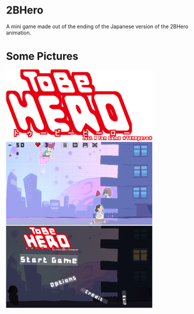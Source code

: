 # 2BHero
A mini game made out of the ending of the Japanese version of the 2BHero animation.

# Some Pictures
<img src="Screenshots/title_1024x500.png" alt="title" width="400">
<img src="Screenshots/Screenshot_1.png" alt="Screenshot 1" width="400"><img src="Screenshots/Screenshot_2.png" alt="Screenshot 2" width="400">
